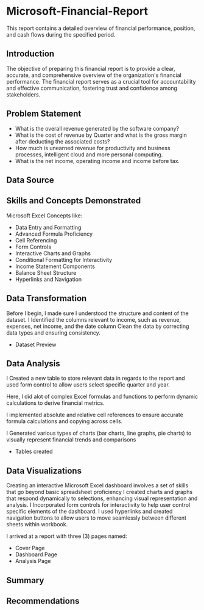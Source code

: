 # Microsoft-Financial-Report
This report contains a detailed overview of financial performance, position, and cash flows during the specified period.

## Introduction
The objective of preparing this financial report is to provide a clear, accurate, and comprehensive overview of the organization's financial performance. The financial report serves as a crucial tool for accountability and effective communication, fostering trust and confidence among stakeholders.

## Problem Statement
* What is the overall revenue generated by the software company?
* What is the cost of revenue by Quarter and what is the gross margin after deducting the associated costs?
* How much is unearned revenue for productivity and business processes, intelligent cloud and more personal computing.
* What is the net income, operating income and income before tax.

## Data Source

## Skills and Concepts Demonstrated
Microsoft Excel Concepts like:
* Data Entry and Formatting
* Advanced Formula Proficiency
* Cell Referencing
* Form Controls
* Interactive Charts and Graphs
* Conditional Formatting for Interactivity
* Income Statement Components
* Balance Sheet Structure
* Hyperlinks and Navigation


## Data Transformation
Before I begin, I made sure I understood the structure and content of the dataset. I Identified the columns relevant to income, such as revenue, expenses, net income, and the date column
Clean the data by correcting data types and ensuring consistency.

* Dataset Preview


 ## Data Analysis
I Created a new table to store relevant data in regards to the report and used form control to allow users select specific quarter and year.

Here, I did alot of complex Excel formulas and functions to perform dynamic calculations to derive financial metrics.

I implemented absolute and relative cell references to ensure accurate formula calculations and copying across cells.

I Generated various types of charts (bar charts, line graphs, pie charts) to visually represent financial trends and comparisons

* Tables created

  
## Data Visualizations
Creating an interactive Microsoft Excel dashboard involves a set of skills that go beyond basic spreadsheet proficiency
I created charts and graphs that respond dynamically to selections, enhancing visual representation and analysis.
I Incorporated form controls for interactivity to help user control specific elements of the dashboard.
I used hyperlinks and created navigation buttons to allow users to move seamlessly between different sheets within workbook.

I arrived at a report with three (3) pages named:
* Cover Page
* Dashboard Page 
* Analysis Page

## Summary

## Recommendations
